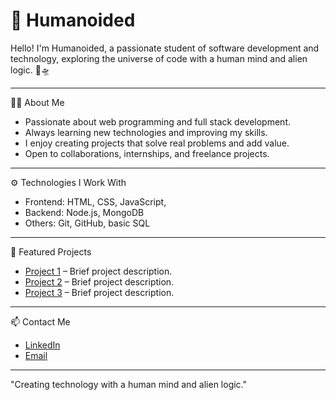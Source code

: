 # 👾 Humanoided

Hello! I'm Humanoided, a passionate student of software development and technology, exploring the universe of code with a human mind and alien logic. 🚀🛸

---

🧑‍💻 About Me

- Passionate about web programming and full stack development.  
- Always learning new technologies and improving my skills.  
- I enjoy creating projects that solve real problems and add value.  
- Open to collaborations, internships, and freelance projects.  

---

⚙️ Technologies I Work With

- Frontend: HTML, CSS, JavaScript,   
- Backend: Node.js, MongoDB  
- Others: Git, GitHub, basic SQL  

---

🚀 Featured Projects

- [Project 1](https://github.com/Humanoided/project1) – Brief project description.  
- [Project 2](https://github.com/Humanoided/project2) – Brief project description.  
- [Project 3](https://github.com/Humanoided/project3) – Brief project description.  

---

📫 Contact Me

- [LinkedIn](https://linkedin.com/in/your-profile)  
- [Email](mailto:youremail@example.com)  

---

"Creating technology with a human mind and alien logic." 
